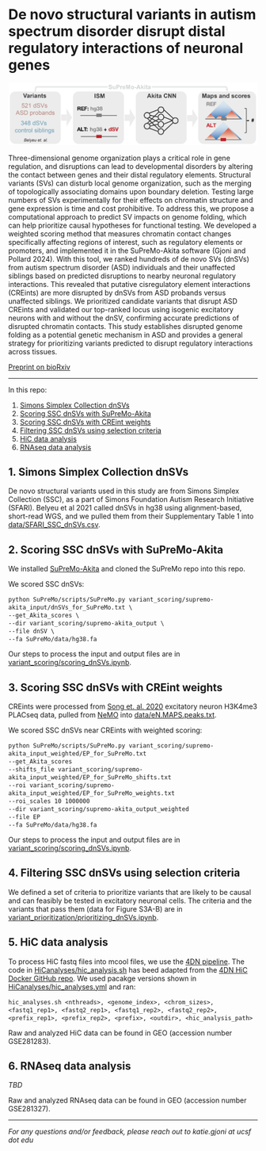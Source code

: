 # De novo structural variants in autism spectrum disorder disrupt distal regulatory interactions of neuronal genes

![](pipeline.png)

Three-dimensional genome organization plays a critical role in gene regulation, and disruptions can lead to developmental disorders by altering the contact between genes and their distal regulatory elements. Structural variants (SVs) can disturb local genome organization, such as the merging of topologically associating domains upon boundary deletion. Testing large numbers of SVs experimentally for their effects on chromatin structure and gene expression is time and cost prohibitive. To address this, we propose a computational approach to predict SV impacts on genome folding, which can help prioritize causal hypotheses for functional testing. We developed a weighted scoring method that measures chromatin contact changes specifically affecting regions of interest, such as regulatory elements or promoters, and implemented it in the SuPreMo-Akita software (Gjoni and Pollard 2024). With this tool, we ranked hundreds of de novo SVs (dnSVs) from autism spectrum disorder (ASD) individuals and their unaffected siblings based on predicted disruptions to nearby neuronal regulatory interactions. This revealed that putative cisregulatory element interactions (CREints) are more disrupted by dnSVs from ASD probands versus unaffected siblings. We prioritized candidate variants that disrupt ASD CREints and validated our top-ranked locus using isogenic excitatory neurons with and without the dnSV, confirming accurate predictions of disrupted chromatin contacts. This study establishes disrupted genome folding as a potential genetic mechanism in ASD and provides a general strategy for prioritizing variants predicted to disrupt regulatory interactions across tissues.

[Preprint on bioRxiv](https://www.biorxiv.org/content/10.1101/2024.11.06.621353v1)

***

In this repo:

1. [Simons Simplex Collection dnSVs](https://github.com/ketringjoni/ASD_akita_project/tree/main?tab=readme-ov-file#1-simons-simplex-collection-dnSVs)
2. [Scoring SSC dnSVs with SuPreMo-Akita](https://github.com/ketringjoni/ASD_akita_project/tree/main?tab=readme-ov-file#2-scoring-ssc-dnsvs-with-SuPreMo-Akita)
3. [Scoring SSC dnSVs with CREint weights](https://github.com/ketringjoni/ASD_akita_project/tree/main?tab=readme-ov-file#3-scoring-ssc-dnsvs-with-creint-weights)
4. [Filtering SSC dnSVs using selection criteria](https://github.com/ketringjoni/ASD_akita_project/tree/main?tab=readme-ov-file#4-filtering-ssc-dnsvs-using-selection-criteria)
5. [HiC data analysis](https://github.com/ketringjoni/ASD_akita_project/tree/main?tab=readme-ov-file#5-hic-data-analysis)
6. [RNAseq data analysis](https://github.com/ketringjoni/ASD_akita_project/tree/main?tab=readme-ov-file#6-rnaseq-data-analysis)


## 1. Simons Simplex Collection dnSVs

De novo structural variants used in this study are from Simons Simplex Collection (SSC), as a part of Simons Foundation Autism Research Initiative (SFARI). Belyeu et al 2021 called dnSVs in hg38 using alignment-based, short-read WGS, and we pulled them from their Supplementary Table 1 into [data/SFARI_SSC_dnSVs.csv](https://github.com/ketringjoni/ASD_akita_project/blob/main/data/SFARI_SSC_dnSVs.csv).


## 2. Scoring SSC dnSVs with SuPreMo-Akita

We installed [SuPreMo-Akita](https://github.com/ketringjoni/SuPreMo?tab=readme-ov-file#install-supremo-or-supremo-akita) and cloned the SuPreMo repo into this repo. 

We scored SSC dnSVs: 
```
python SuPreMo/scripts/SuPreMo.py variant_scoring/supremo-akita_input/dnSVs_for_SuPreMo.txt \
--get_Akita_scores \
--dir variant_scoring/supremo-akita_output \
--file dnSV \
--fa SuPreMo/data/hg38.fa
```
Our steps to process the input and output files are in [variant_scoring/scoring_dnSVs.ipynb](https://github.com/ketringjoni/ASD_akita_project/blob/main/variant_scoring/scoring_dnSVs.ipynb#Scoring-dnSVs-using-SuPreMo-Akita).


## 3. Scoring SSC dnSVs with CREint weights

CREints were processed from [Song et. al. 2020](https://pubmed.ncbi.nlm.nih.gov/33057195/) excitatory neuron H3K4me3 PLACseq data, pulled from [NeMO](https://assets.nemoarchive.org/dat-uioqy8b) into [data/eN.MAPS.peaks.txt](https://github.com/ketringjoni/ASD_akita_project/blob/main/data/eN.MAPS.peaks.txt).

We scored SSC dnSVs near CREints with weighted scoring:
```
python SuPreMo/scripts/SuPreMo.py variant_scoring/supremo-akita_input_weighted/EP_for_SuPreMo.txt
--get_Akita_scores
--shifts_file variant_scoring/supremo-akita_input_weighted/EP_for_SuPreMo_shifts.txt
--roi variant_scoring/supremo-akita_input_weighted/EP_for_SuPreMo_weights.txt
--roi_scales 10 1000000
--dir variant_scoring/supremo-akita_output_weighted
--file EP
--fa SuPreMo/data/hg38.fa
```
Our steps to process the input and output files are in [variant_scoring/scoring_dnSVs.ipynb](https://github.com/ketringjoni/ASD_akita_project/blob/main/variant_scoring/scoring_dnSVs.ipynb#Scoring-dnSVs-near-CREints-using-SuPreMo-Akita-with-weighted-scoring).


## 4. Filtering SSC dnSVs using selection criteria

We defined a set of criteria to prioritize variants that are likely to be causal and can feasibly be tested in excitatory neuronal cells. The criteria and the variants that pass them (data for Figure S3A-B) are in [variant_prioritization/prioritizing_dnSVs.ipynb](https://github.com/ketringjoni/ASD_akita_project/blob/main/variant_prioritization/prioritizing_dnSVs.ipynb).


## 5. HiC data analysis

To process HiC fastq files into mcool files, we use the [4DN pipeline](https://data.4dnucleome.org/resources/data-analysis/hi_c-processing-pipeline). The code in [HiCanalyses/hic_analysis.sh](https://github.com/ketringjoni/ASD_akita_project/blob/main/HiC_analyses/hic_analysis.sh) has beed adapted from the [4DN HiC Docker GitHub repo](https://github.com/4dn-dcic/docker-4dn-hic/tree/master). We used pacakge versions shown in [HiCanalyses/hic_analyses.yml](https://github.com/ketringjoni/ASD_akita_project/blob/main/HiC_analyses/hic_analysis.sh) and ran:

```
hic_analyses.sh <nthreads>, <genome_index>, <chrom_sizes>, <fastq1_rep1>, <fastq2_rep1>, <fastq1_rep2>, <fastq2_rep2>, <prefix_rep1>, <prefix_rep2>, <prefix>, <outdir>, <hic_analysis_path>
```

Raw and analyzed HiC data can be found in GEO (accession number GSE281283).


## 6. RNAseq data analysis
*TBD*

Raw and analyzed RNAseq data can be found in GEO (accession number GSE281327).


***
*For any questions and/or feedback, please reach out to katie.gjoni at ucsf dot edu*

